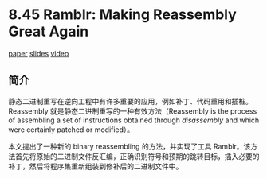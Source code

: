 # 8.45 Ramblr: Making Reassembly Great Again


[paper](https://www.cs.ucsb.edu/~vigna/publications/2017_NDSS_Ramblr.pdf)
[slides](http://wp.internetsociety.org/ndss/wp-content/uploads/sites/25/2017/09/ndss2017_10-5-wang_slides.pdf)
[video](https://www.youtube.com/watch?v=_BIamPJE8EQ)

## 简介
静态二进制重写在逆向工程中有许多重要的应用，例如补丁、代码重用和插桩。Reassembly 就是静态二进制重写的一种有效方法（Reassembly is the process of assembling a set of instructions obtained through *disassembly* and which were certainly patched or modified）。

本文提出了一种新的 binary reassembling 的方法，并实现了工具 Ramblr。该方法首先将原始的二进制文件反汇编，正确识别符号和预期的跳转目标，插入必要的补丁，然后将程序集重新组装到修补后的二进制文件中。

